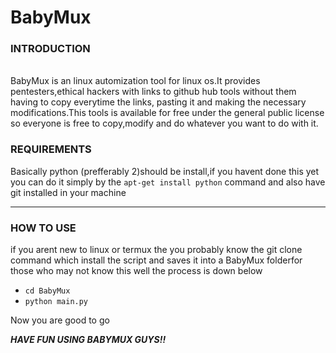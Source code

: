# BabyMux
<h3><span>INTRODUCTION</span></h3>
<br>
BabyMux is an linux automization tool for linux os.It provides pentesters,ethical hackers with links to github hub tools without them having to copy everytime the links, pasting it and making the necessary modifications.This tools is available for free under the general public license so everyone is free to copy,modify and do whatever you want to do with it.
<h3><span>REQUIREMENTS</span></h3>
Basically python (prefferably 2)should be install,if you havent done this yet you can do it simply by the <code>apt-get install python</code> command and also have git installed in your machine<hr>
<h3><span>HOW TO USE</span></h3>
if you arent new to linux or termux the you probably know the git clone command which install the script and saves it into a BabyMux folderfor those who may not know this well the process is down below
<ul>
<li><code>cd BabyMux</li></code>
<li><code>python main.py</li></code>
</ul>
Now you are good to go<br>

<b><i>HAVE FUN USING BABYMUX GUYS!!</i></b>
